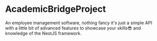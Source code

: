 # AcademicBridgeProject
An employee management software, nothing fancy it's just a simple API with a little bit of advanced features to showcase your skills😎 and knowledge of the NestJS framework.
